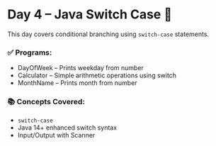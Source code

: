 # Day 4 – Java Switch Case 🚦

This day covers conditional branching using `switch-case` statements.

### ✅ Programs:

- DayOfWeek – Prints weekday from number
- Calculator – Simple arithmetic operations using switch
- MonthName – Prints month from number

### 📚 Concepts Covered:

- `switch-case`
- Java 14+ enhanced switch syntax
- Input/Output with Scanner
